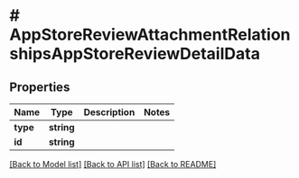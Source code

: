 # # AppStoreReviewAttachmentRelationshipsAppStoreReviewDetailData

## Properties

Name | Type | Description | Notes
------------ | ------------- | ------------- | -------------
**type** | **string** |  | 
**id** | **string** |  | 

[[Back to Model list]](../../README.md#documentation-for-models) [[Back to API list]](../../README.md#documentation-for-api-endpoints) [[Back to README]](../../README.md)


